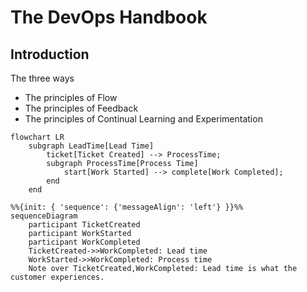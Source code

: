 # The DevOps Handbook

## Introduction
The three ways

* The principles of Flow
* The principles of Feedback
* The principles of Continual Learning and Experimentation

```mermaid
flowchart LR
    subgraph LeadTime[Lead Time]
        ticket[Ticket Created] --> ProcessTime;
        subgraph ProcessTime[Process Time]
            start[Work Started] --> complete[Work Completed];
        end
    end
```

```mermaid
%%{init: { 'sequence': {'messageAlign': 'left'} }}%%
sequenceDiagram
    participant TicketCreated
    participant WorkStarted
    participant WorkCompleted
    TicketCreated->>WorkCompleted: Lead time
    WorkStarted->>WorkCompleted: Process time
    Note over TicketCreated,WorkCompleted: Lead time is what the customer experiences.
```
